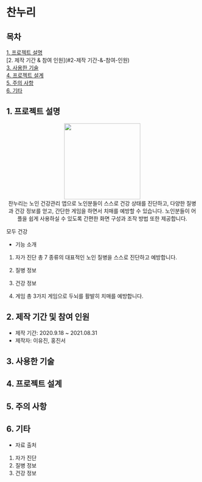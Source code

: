 
# 찬누리

## 목차
[1. 프로젝트 설명](#1-프로젝트-설명)<br>
[2. 제작 기간 & 참여 인원](#2-제작 기간-&-참여-인원)<br>
[3. 사용한 기술](#3-사용한-기술)<br>
[4. 프로젝트 설계](#4-프로젝트-설계)<br>
[5. 주의 사항](#5-주의-사항)<br>
[6. 기타](#6-기타)

## 1. 프로젝트 설명
<div align="center">
<img src="https://user-images.githubusercontent.com/40076944/131518766-374ec45f-b2a7-4b9a-9618-6b07f12afec5.png" width="200" height="200"><br>
찬누리는 노인 건강관리 앱으로 노인분들이 스스로 건강 상태를 진단하고, 다양한 질병과 건강 정보를 얻고, 간단한 게임을 하면서 치매를 예방할 수 있습니다. 노인분들이 어플을 쉽게 사용하실 수 있도록 간편한 화면 구성과 조작 방법 또한 제공합니다.
</div>

모두 건강

- 기능 소개
1. 자가 진단
총 7 종류의 대표적인 노인 질병을 스스로 진단하고 예방합니다.

2. 질병 정보

3. 건강 정보
4. 게임
총 3가지 게임으로 두뇌를 활발히 치매를 예방합니다.

## 2. 제작 기간 및 참여 인원
- 제작 기간: 2020.9.18 ~ 2021.08.31
- 제작자: 이유진, 홍진서

## 3. 사용한 기술

## 4. 프로젝트 설계

## 5. 주의 사항

## 6. 기타
- 자료 출처
1. 자가 진단
2. 질병 정보
3. 건강 정보
